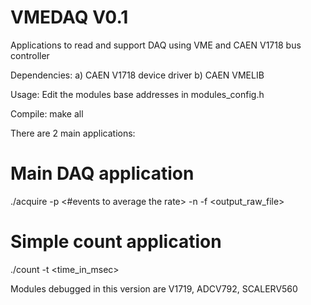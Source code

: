 VMEDAQ V0.1
============

Applications to read and support DAQ using VME and CAEN V1718 bus controller

Dependencies:
a) CAEN V1718 device driver 
b) CAEN VMELIB

Usage:
Edit the modules base addresses in modules_config.h 

Compile:
make all

There are 2 main applications:

# Main DAQ application
./acquire -p <#events to average the rate> -n <number of total event> -f <output_raw_file> 
# Simple count application
./count -t <time_in_msec>

Modules debugged in this version are V1719, ADCV792, SCALERV560
